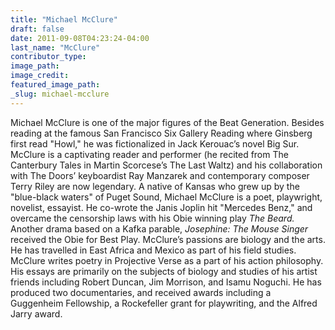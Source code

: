```yaml
---
title: "Michael McClure"
draft: false
date: 2011-09-08T04:23:24-04:00
last_name: "McClure"
contributor_type:
image_path:
image_credit:
featured_image_path:
_slug: michael-mcclure
---
```


Michael McClure is one of the major figures of the Beat Generation. Besides reading at the famous San Francisco Six Gallery Reading where Ginsberg first read "Howl," he was fictionalized in Jack Kerouac’s novel Big Sur. McClure is a captivating reader and performer (he recited from The Canterbury Tales in Martin Scorcese’s The Last Waltz) and his collaboration with The Doors’ keyboardist Ray Manzarek and contemporary composer Terry Riley are now legendary. A native of Kansas who grew up by the "blue-black waters" of Puget Sound, Michael McClure is a poet, playwright, novelist, essayist. He co-wrote the Janis Joplin hit "Mercedes Benz," and overcame the censorship laws with his Obie winning play _The Beard._ Another drama based on a Kafka parable, _Josephine: The Mouse Singer_ received the Obie for Best Play. McClure’s passions are biology and the arts. He has travelled in East Africa and Mexico as part of his field studies. McClure writes poetry in Projective Verse as a part of his action philosophy. His essays are primarily on the subjects of biology and studies of his artist friends including Robert Duncan, Jim Morrison, and Isamu Noguchi. He has produced two documentaries, and received awards including a Guggenheim Fellowship, a Rockefeller grant for playwriting, and the Alfred Jarry award.

